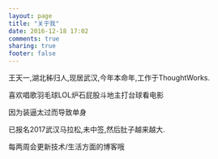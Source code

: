 ```yaml
---
layout: page
title: "关于我"
date: 2016-12-18 17:02
comments: true
sharing: true
footer: false
---
```

王天一,湖北秭归人,现居武汉,今年本命年,工作于ThoughtWorks.

喜欢唱歌羽毛球LOL炉石屁股斗地主打台球看电影

因为装逼太过而导致单身

已报名2017武汉马拉松,未中签,然后肚子越来越大.

每两周会更新技术/生活方面的博客哦